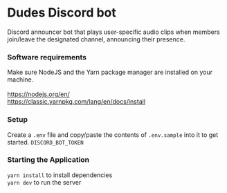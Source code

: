 # Dudes Discord bot

Discord announcer bot that plays user-specific audio clips when members join/leave the designated channel, announcing their presence.

### Software requirements

Make sure NodeJS and the Yarn package manager are installed on your machine. <br/> <br/>
https://nodejs.org/en/ <br/>
https://classic.yarnpkg.com/lang/en/docs/install

### Setup

Create a `.env` file and copy/paste the contents of `.env.sample` into it to get started. `DISCORD_BOT_TOKEN`

### Starting the Application

`yarn install` to install dependencies <br/>
`yarn dev` to run the server
